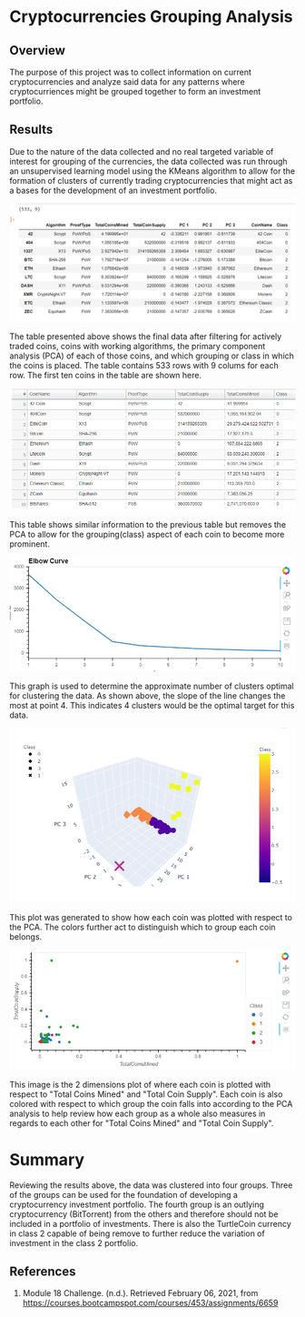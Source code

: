 # Cryptocurrencies Grouping Analysis

## Overview

The purpose of this project was to collect information on current cryptocurrencies and analyze said data for any patterns where cryptocurriences might be grouped
together to form an investment portfolio.

## Results

Due to the nature of the data collected and no real targeted variable of interest for grouping of the currencies, the data collected was run through an
unsupervised learning model using the KMeans algorithm to allow for the formation of clusters of currently trading cryptocurrencies that might act as a
bases for the development of an investment portfolio. 

![Cleaned cryptocurrency data](https://github.com/MattK1454/Cryptocurrencies/blob/main/Resources/images/cleaned_crypto_data.png)

The table presented above shows the final data after filtering for actively traded coins, coins with working algorithms, the primary component analysis 
(PCA) of each of those coins, and which grouping or class in which the coins is placed. The table contains 533 rows with 9 colums for each row. 
The first ten coins in the table are shown here. 

![Cryptocurrency table](https://github.com/MattK1454/Cryptocurrencies/blob/main/Resources/images/cryptotrading_hv_table.png)

This table shows similar information to the previous table but removes the PCA to allow for the grouping(class) aspect of each coin to become more 
prominent.

![Elbow curve for clustering determination](https://github.com/MattK1454/Cryptocurrencies/blob/main/Resources/images/KMeans_elbow_curve.png)

This graph is used to determine the approximate number of clusters optimal for clustering the data. As shown above, the slope of the line changes the 
most at point 4. This indicates 4 clusters would be the optimal target for this data.

![3D scatter plot of the Primary Component Analysis of cryptocurrency data](https://github.com/MattK1454/Cryptocurrencies/blob/main/Resources/images/PCA_3D_scatter_plot.png)

This plot was generated to show how each coin was plotted with respect to the PCA. The colors further act to distinguish which to group each coin 
belongs.

![Scatter plot of cryptocurrency data and groupings](https://github.com/MattK1454/Cryptocurrencies/blob/main/Resources/images/cryptotrading_plot.png)

This image is the 2 dimensions plot of where each coin is plotted with respect to "Total Coins Mined" and "Total Coin Supply". Each coin is also colored 
with respect to which group the coin falls into according to the PCA analysis to help review how each group as a whole also measures in regards to 
each other for "Total Coins Mined" and "Total Coin Supply".

# Summary

Reviewing the results above, the data was clustered into four groups. Three of the groups can be used for the foundation of developing a cryptocurrency 
investment portfolio. The fourth group is an outlying cryptocurrency (BitTorrent) from the others and therefore should not be included in a portfolio 
of investments. There is also the TurtleCoin currency in class 2 capable of being remove to further reduce the variation of investment in the class 2 
portfolio.

## References

1. Module 18 Challenge. (n.d.). Retrieved February 06, 2021, from https://courses.bootcampspot.com/courses/453/assignments/6659